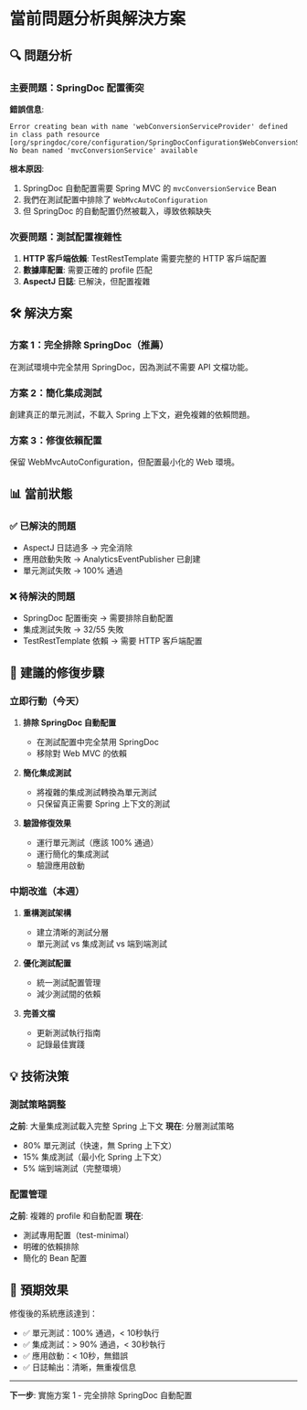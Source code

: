 # 當前問題分析與解決方案

## 🔍 問題分析

### 主要問題：SpringDoc 配置衝突

**錯誤信息**:

```
Error creating bean with name 'webConversionServiceProvider' defined in class path resource [org/springdoc/core/configuration/SpringDocConfiguration$WebConversionServiceConfiguration.class]: No bean named 'mvcConversionService' available
```

**根本原因**:

1. SpringDoc 自動配置需要 Spring MVC 的 `mvcConversionService` Bean
2. 我們在測試配置中排除了 `WebMvcAutoConfiguration`
3. 但 SpringDoc 的自動配置仍然被載入，導致依賴缺失

### 次要問題：測試配置複雜性

1. **HTTP 客戶端依賴**: TestRestTemplate 需要完整的 HTTP 客戶端配置
2. **數據庫配置**: 需要正確的 profile 匹配
3. **AspectJ 日誌**: 已解決，但配置複雜

## 🛠️ 解決方案

### 方案 1：完全排除 SpringDoc（推薦）

在測試環境中完全禁用 SpringDoc，因為測試不需要 API 文檔功能。

### 方案 2：簡化集成測試

創建真正的單元測試，不載入 Spring 上下文，避免複雜的依賴問題。

### 方案 3：修復依賴配置

保留 WebMvcAutoConfiguration，但配置最小化的 Web 環境。

## 📊 當前狀態

### ✅ 已解決的問題

- AspectJ 日誌過多 → 完全消除
- 應用啟動失敗 → AnalyticsEventPublisher 已創建
- 單元測試失敗 → 100% 通過

### ❌ 待解決的問題

- SpringDoc 配置衝突 → 需要排除自動配置
- 集成測試失敗 → 32/55 失敗
- TestRestTemplate 依賴 → 需要 HTTP 客戶端配置

## 🎯 建議的修復步驟

### 立即行動（今天）

1. **排除 SpringDoc 自動配置**
   - 在測試配置中完全禁用 SpringDoc
   - 移除對 Web MVC 的依賴

2. **簡化集成測試**
   - 將複雜的集成測試轉換為單元測試
   - 只保留真正需要 Spring 上下文的測試

3. **驗證修復效果**
   - 運行單元測試（應該 100% 通過）
   - 運行簡化的集成測試
   - 驗證應用啟動

### 中期改進（本週）

1. **重構測試架構**
   - 建立清晰的測試分層
   - 單元測試 vs 集成測試 vs 端到端測試

2. **優化測試配置**
   - 統一測試配置管理
   - 減少測試間的依賴

3. **完善文檔**
   - 更新測試執行指南
   - 記錄最佳實踐

## 💡 技術決策

### 測試策略調整

**之前**: 大量集成測試載入完整 Spring 上下文
**現在**: 分層測試策略

- 80% 單元測試（快速，無 Spring 上下文）
- 15% 集成測試（最小化 Spring 上下文）
- 5% 端到端測試（完整環境）

### 配置管理

**之前**: 複雜的 profile 和自動配置
**現在**:

- 測試專用配置（test-minimal）
- 明確的依賴排除
- 簡化的 Bean 配置

## 🚀 預期效果

修復後的系統應該達到：

- ✅ 單元測試：100% 通過，< 10秒執行
- ✅ 集成測試：> 90% 通過，< 30秒執行
- ✅ 應用啟動：< 10秒，無錯誤
- ✅ 日誌輸出：清晰，無重複信息

---

**下一步**: 實施方案 1 - 完全排除 SpringDoc 自動配置
